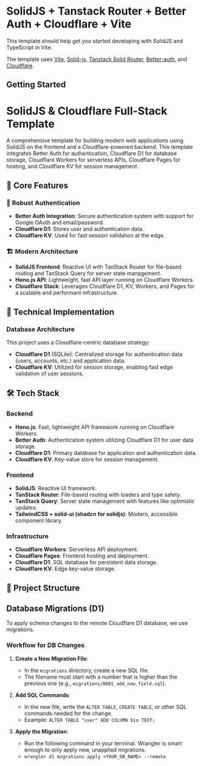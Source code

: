 # SolidJS + Tanstack Router + Better Auth + Cloudflare + Vite

This template should help get you started developing with SolidJS and TypeScript in Vite.

The template uses [Vite](https://vitejs.dev/), [Solid-js](https://www.solidjs.com/), [Tanstack Solid Router](https://tanstack.com/router/v1/docs/adapters/solid-router), [Better-auth](https://better-auth.dev/), and [Cloudflare](https://www.cloudflare.com/).

## Getting Started

# SolidJS & Cloudflare Full-Stack Template

A comprehensive template for building modern web applications using SolidJS on the frontend and a Cloudflare-powered backend. This template integrates Better Auth for authentication, Cloudflare D1 for database storage, Cloudflare Workers for serverless APIs, Cloudflare Pages for hosting, and Cloudflare KV for session management.

## 🌟 Core Features

### 🔐 **Robust Authentication**
- **Better Auth Integration**: Secure authentication system with support for Google OAuth and email/password.
- **Cloudflare D1**: Stores user and authentication data.
- **Cloudflare KV**: Used for fast session validation at the edge.

### 🏗️ **Modern Architecture**
- **SolidJS Frontend**: Reactive UI with TanStack Router for file-based routing and TanStack Query for server state management.
- **Hono.js API**: Lightweight, fast API layer running on Cloudflare Workers.
- **Cloudflare Stack**: Leverages Cloudflare D1, KV, Workers, and Pages for a scalable and performant infrastructure.

## 🚀 Technical Implementation

### **Database Architecture**
This project uses a Cloudflare-centric database strategy:

- **Cloudflare D1** (SQLite): Centralized storage for authentication data (users, accounts, etc.) and application data.
- **Cloudflare KV**: Utilized for session storage, enabling fast edge validation of user sessions.

## 🛠 Tech Stack

### **Backend**
- **Hono.js**: Fast, lightweight API framework running on Cloudflare Workers.
- **Better Auth**: Authentication system utilizing Cloudflare D1 for user data storage.
- **Cloudflare D1**: Primary database for application and authentication data.
- **Cloudflare KV**: Key-value store for session management.

### **Frontend**
- **SolidJS**: Reactive UI framework.
- **TanStack Router**: File-based routing with loaders and type safety.
- **TanStack Query**: Server state management with features like optimistic updates.
- **TailwindCSS + solid-ui (shadcn for solidjs)**: Modern, accessible component library.

### **Infrastructure**
- **Cloudflare Workers**: Serverless API deployment.
- **Cloudflare Pages**: Frontend hosting and deployment.
- **Cloudflare D1**: SQL database for persistent data storage.
- **Cloudflare KV**: Edge key-value storage.

## 📁 Project Structure

## Database Migrations (D1)

To apply schema changes to the remote Cloudflare D1 database, we use migrations.

### Workflow for DB Changes

1.  **Create a New Migration File**:
    -   In the `migrations` directory, create a new SQL file.
    -   The filename must start with a number that is higher than the previous one (e.g., `migrations/0001_add_new_field.sql`).

2.  **Add SQL Commands**:
    -   In the new file, write the `ALTER TABLE`, `CREATE TABLE`, or other SQL commands needed for the change.
    -   Example: `ALTER TABLE "user" ADD COLUMN bio TEXT;`

3.  **Apply the Migration**:
    -   Run the following command in your terminal. Wrangler is smart enough to only apply new, unapplied migrations.
    -   `wrangler d1 migrations apply <YOUR_DB_NAME> --remote`
